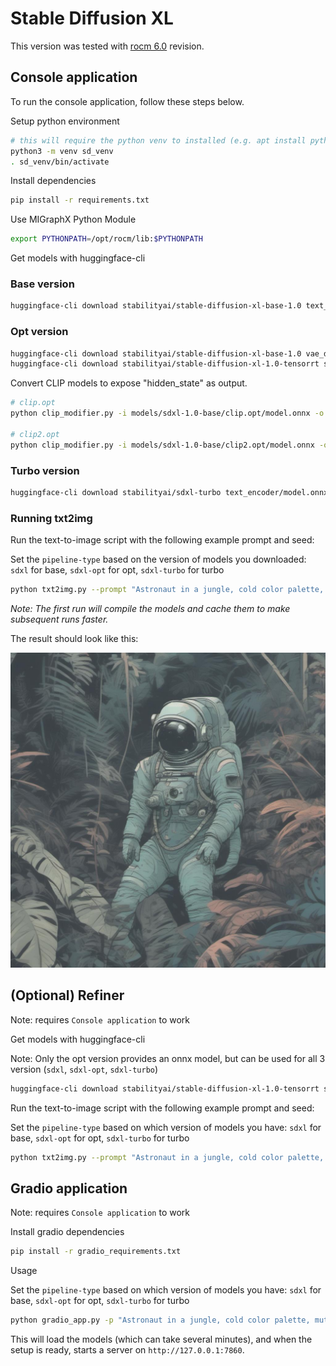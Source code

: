 # Stable Diffusion XL

This version was tested with [rocm 6.0](https://github.com/ROCmSoftwarePlatform/AMDMIGraphX/tree/rocm-6.0.0) revision.

## Console application

To run the console application, follow these steps below.

Setup python environment

```bash
# this will require the python venv to installed (e.g. apt install python3.8-venv)
python3 -m venv sd_venv
. sd_venv/bin/activate
```

Install dependencies

```bash
pip install -r requirements.txt
```

Use MIGraphX Python Module

```bash
export PYTHONPATH=/opt/rocm/lib:$PYTHONPATH
```

Get models with huggingface-cli

### Base version

```bash
huggingface-cli download stabilityai/stable-diffusion-xl-base-1.0 text_encoder/model.onnx text_encoder_2/model.onnx text_encoder_2/model.onnx_data unet/model.onnx unet/model.onnx_data vae_decoder/model.onnx --local-dir models/sdxl-1.0-base/ --local-dir-use-symlinks False
```

### Opt version

```bash
huggingface-cli download stabilityai/stable-diffusion-xl-base-1.0 vae_decoder/model.onnx --local-dir models/sdxl-1.0-base/ --local-dir-use-symlinks False
huggingface-cli download stabilityai/stable-diffusion-xl-1.0-tensorrt sdxl-1.0-base/clip.opt/model.onnx sdxl-1.0-base/clip2.opt/model.onnx sdxl-1.0-base/unetxl.opt/model.onnx sdxl-1.0-base/unetxl.opt/435d4c0a-2d32-11ee-8476-0242c0a80101 --local-dir models/ --local-dir-use-symlinks False
```

Convert CLIP models to expose "hidden_state" as output.

```bash
# clip.opt
python clip_modifier.py -i models/sdxl-1.0-base/clip.opt/model.onnx -o models/sdxl-1.0-base/clip.opt.mod/model.onnx

# clip2.opt
python clip_modifier.py -i models/sdxl-1.0-base/clip2.opt/model.onnx -o models/sdxl-1.0-base/clip2.opt.mod/model.onnx
```

### Turbo version

```bash
huggingface-cli download stabilityai/sdxl-turbo text_encoder/model.onnx text_encoder_2/model.onnx text_encoder_2/model.onnx_data unet/model.onnx unet/model.onnx_data vae_decoder/model.onnx --local-dir models/sdxl-turbo/ --local-dir-use-symlinks False
```

### Running txt2img

Run the text-to-image script with the following example prompt and seed:

Set the `pipeline-type` based on the version of models you downloaded: `sdxl` for base, `sdxl-opt` for opt, `sdxl-turbo` for turbo

```bash
python txt2img.py --prompt "Astronaut in a jungle, cold color palette, muted colors, detailed, 8k" --seed 42 --output jungle_astro.jpg --pipeline-type <model-version>
```
*Note: The first run will compile the models and cache them to make subsequent runs faster.*

The result should look like this:

![example_output.jpg](./example_output.jpg)

## (Optional) Refiner

Note: requires `Console application` to work

Get models with huggingface-cli

Note: Only the opt version provides an onnx model, but can be used for all 3 version (`sdxl`, `sdxl-opt`, `sdxl-turbo`)

```bash
huggingface-cli download stabilityai/stable-diffusion-xl-1.0-tensorrt sdxl-1.0-refiner/unetxl.opt/model.onnx sdxl-1.0-refiner/unetxl.opt/6ed855ee-2d70-11ee-af8e-0242c0a80101 sdxl-1.0-refiner/unetxl.opt/6e186582-2d74-11ee-8aa7-0242c0a80102 --local-dir models/ --local-dir-use-symlinks False
```

Run the text-to-image script with the following example prompt and seed:

Set the `pipeline-type` based on which version of models you have: `sdxl` for base, `sdxl-opt` for opt, `sdxl-turbo` for turbo

```bash
python txt2img.py --prompt "Astronaut in a jungle, cold color palette, muted colors, detailed, 8k" --seed 42 --output refined_jungle_astro.jpg --pipeline-type <model-version> --use-refiner
```

## Gradio application

Note: requires `Console application` to work

Install gradio dependencies

```bash
pip install -r gradio_requirements.txt
```

Usage

Set the `pipeline-type` based on which version of models you have: `sdxl` for base, `sdxl-opt` for opt, `sdxl-turbo` for turbo

```bash
python gradio_app.py -p "Astronaut in a jungle, cold color palette, muted colors, detailed, 8k" --pipeline-type <model-version>
```

This will load the models (which can take several minutes), and when the setup is ready, starts a server on `http://127.0.0.1:7860`.
